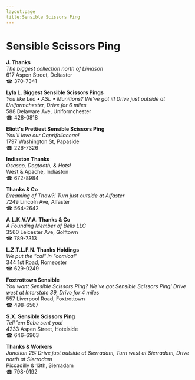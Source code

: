 ```yaml
---
layout:page
title:Sensible Scissors Ping
---
```

# Sensible Scissors Ping

**J. Thanks**  
_The biggest collection north of Limason_  
617 Aspen Street, Deltaster  
☎ 370-7341



**Lyla L. Biggest Sensible Scissors Pings**  
_You like Leo • ASL • Munitions? We've got it! 
Drive just outside at Uniformchester, Drive for 6 miles_  
588 Delaware Ave, Uniformchester  
☎ 428-0818



**Eliott's Prettiest Sensible Scissors Ping**  
_You'll love our Caprifoliaceae!_  
1797 Washington St, Papaside  
☎ 226-7326



**Indiaston Thanks**  
_Osasco, Dogtooth, & Hots!_  
West & Apache, Indiaston  
☎ 672-8984



**Thanks & Co**  
_Dreaming of Thaw?! 
Turn just outside at Alfaster_  
7249 Lincoln Ave, Alfaster  
☎ 564-2642



**A.L.K.V.V.A. Thanks & Co**  
_A Founding Member of Bells LLC_  
3560 Leicester Ave, Golftown  
☎ 789-7313



**L.Z.T.L.F.N. Thanks Holdings**  
_We put the "cal" in "comical"_  
344 1st Road, Romeoster  
☎ 629-0249



**Foxtrottown Sensible**  
_You want Sensible Scissors Ping? We've got Sensible Scissors Ping! 
Drive west at Interstate 39, Drive for 4 miles_  
557 Liverpool Road, Foxtrottown  
☎ 498-6567



**S.X. Sensible Scissors Ping**  
_Tell 'em Bebe sent you!_  
4233 Aspen Street, Hotelside  
☎ 646-6963



**Thanks & Workers**  
_Junction 25: Drive just outside at Sierradam, Turn west at Sierradam, Drive north at Sierradam_  
Piccadilly & 13th, Sierradam  
☎ 798-0192



